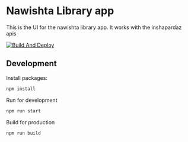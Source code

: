 # Nawishta Library app

This is the UI for the nawishta library app. It works with the inshapardaz apis

[![Build And Deploy](https://github.com/inshapardaz/library-ui/actions/workflows/main.yml/badge.svg)](https://github.com/inshapardaz/library-ui/actions/workflows/main.yml)


## Development

Install packages:

```sh
npm install
```

Run for development

```sh
npm run start
```

Build for production

```sh
npm run build
```
